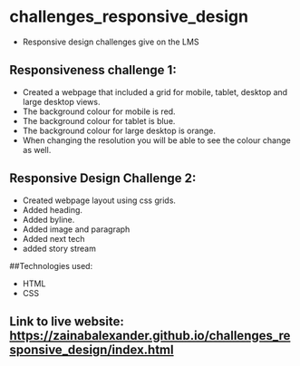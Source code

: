 # challenges_responsive_design
- Responsive design challenges give on the LMS

## Responsiveness challenge 1:

- Created a webpage that included a grid for mobile, tablet, desktop and large desktop views. 
- The background colour for mobile is  red. 
- The background colour for tablet is blue.
- The background colour for large desktop is orange.
- When changing the resolution you will be able to see the colour change as well.

## Responsive Design Challenge 2:
- Created webpage layout using css grids.
- Added heading.
- Added byline.
- Added image and paragraph
- Added next tech
- added story stream

##Technologies used:
- HTML
- CSS 

## Link to live website: https://zainabalexander.github.io/challenges_responsive_design/index.html

